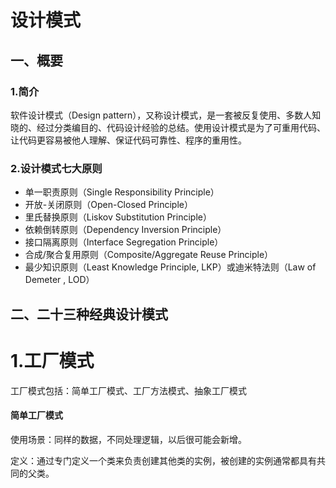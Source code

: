 # 设计模式

## 一、概要

### 1.简介

软件设计模式（Design pattern），又称设计模式，是一套被反复使用、多数人知晓的、经过分类编目的、代码设计经验的总结。使用设计模式是为了可重用代码、让代码更容易被他人理解、保证代码可靠性、程序的重用性。

### 2.设计模式七大原则

- 单一职责原则（Single Responsibility Principle）
- 开放-关闭原则（Open-Closed Principle）
- 里氏替换原则（Liskov Substitution Principle）
- 依赖倒转原则（Dependency Inversion Principle）
- 接口隔离原则（Interface Segregation Principle）
- 合成/聚合复用原则（Composite/Aggregate Reuse Principle）
- 最少知识原则（Least Knowledge Principle, LKP）或迪米特法则（Law of Demeter , LOD）

## 二、二十三种经典设计模式

# 1.工厂模式

工厂模式包括：简单工厂模式、工厂方法模式、抽象工厂模式

#### 简单工厂模式

使用场景：同样的数据，不同处理逻辑，以后很可能会新增。

定义：通过专门定义一个类来负责创建其他类的实例，被创建的实例通常都具有共同的父类。





#### 